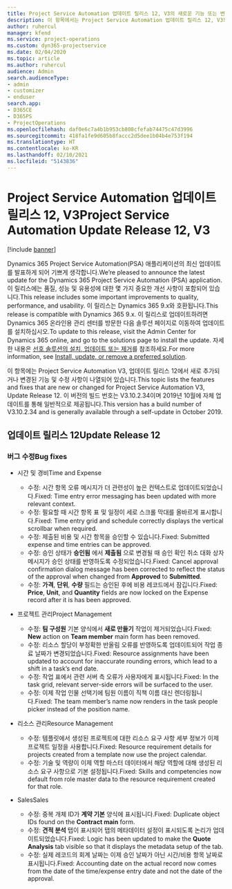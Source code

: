```yaml
---
title: Project Service Automation 업데이트 릴리스 12, V3의 새로운 기능 또는 변경된 기능
description: 이 항목에서는 Project Service Automation 업데이트 릴리스 12, V3의 새로운 기능에 대한 정보를 제공합니다.
author: ruhercul
manager: kfend
ms.service: project-operations
ms.custom: dyn365-projectservice
ms.date: 02/04/2020
ms.topic: article
ms.author: ruhercul
audience: Admin
search.audienceType:
- admin
- customizer
- enduser
search.app:
- D365CE
- D365PS
- ProjectOperations
ms.openlocfilehash: daf0e6c7a4b1b953cb808cfefab74475c47d3996
ms.sourcegitcommit: 418fa1fe9d605b8faccc2d5dee1b04b4e753f194
ms.translationtype: HT
ms.contentlocale: ko-KR
ms.lasthandoff: 02/10/2021
ms.locfileid: "5143836"
---
```

# <a name="project-service-automation-update-release-12-v3"></a><span data-ttu-id="3cb69-103">Project Service Automation 업데이트 릴리스 12, V3</span><span class="sxs-lookup"><span data-stu-id="3cb69-103">Project Service Automation Update Release 12, V3</span></span>

[!include [banner](../includes/psa-now-project-operations.md)]

<span data-ttu-id="3cb69-104">Dynamics 365 Project Service Automation(PSA) 애플리케이션의 최신 업데이트를 발표하게 되어 기쁘게 생각합니다.</span><span class="sxs-lookup"><span data-stu-id="3cb69-104">We’re pleased to announce the latest update for the Dynamics 365 Project Service Automation (PSA) application.</span></span> <span data-ttu-id="3cb69-105">이 릴리스에는 품질, 성능 및 유용성에 대한 몇 가지 중요한 개선 사항이 포함되어 있습니다.</span><span class="sxs-lookup"><span data-stu-id="3cb69-105">This release includes some important improvements to quality, performance, and usability.</span></span> <span data-ttu-id="3cb69-106">이 릴리스는 Dynamics 365 9.x와 호환됩니다.</span><span class="sxs-lookup"><span data-stu-id="3cb69-106">This release is compatible with Dynamics 365 9.x.</span></span> <span data-ttu-id="3cb69-107">이 릴리스로 업데이트하려면 Dynamics 365 온라인용 관리 센터를 방문한 다음 솔루션 페이지로 이동하여 업데이트를 설치하십시오.</span><span class="sxs-lookup"><span data-stu-id="3cb69-107">To update to this release, visit the Admin Center for Dynamics 365 online, and go to the solutions page to install the update.</span></span> <span data-ttu-id="3cb69-108">자세한 내용은 [선호 솔루션의 설치, 업데이트 또는 제거](https://docs.microsoft.com/power-platform/admin/install-remove-preferred-solution)를 참조하세요.</span><span class="sxs-lookup"><span data-stu-id="3cb69-108">For more information, see [Install, update, or remove a preferred solution](https://docs.microsoft.com/power-platform/admin/install-remove-preferred-solution).</span></span>

<span data-ttu-id="3cb69-109">이 항목에는 Project Service Automation V3, 업데이트 릴리스 12에서 새로 추가되거나 변경된 기능 및 수정 사항이 나열되어 있습니다.</span><span class="sxs-lookup"><span data-stu-id="3cb69-109">This topic lists the features and fixes that are new or changed for Project Service Automation V3, Update Release 12.</span></span> <span data-ttu-id="3cb69-110">이 버전의 빌드 번호는 V3.10.2.34이며 2019년 10월에 자체 업데이트를 통해 일반적으로 제공됩니다.</span><span class="sxs-lookup"><span data-stu-id="3cb69-110">This version has a build number of V3.10.2.34 and is generally available through a self-update in October 2019.</span></span>

## <a name="update-release-12"></a><span data-ttu-id="3cb69-111">업데이트 릴리스 12</span><span class="sxs-lookup"><span data-stu-id="3cb69-111">Update Release 12</span></span>

### <a name="bug-fixes"></a><span data-ttu-id="3cb69-112">버그 수정</span><span class="sxs-lookup"><span data-stu-id="3cb69-112">Bug fixes</span></span>

- <span data-ttu-id="3cb69-113">시간 및 경비</span><span class="sxs-lookup"><span data-stu-id="3cb69-113">Time and Expense</span></span>

    - <span data-ttu-id="3cb69-114">수정: 시간 항목 오류 메시지가 더 관련성이 높은 컨텍스트로 업데이트되었습니다.</span><span class="sxs-lookup"><span data-stu-id="3cb69-114">Fixed: Time entry error messaging has been updated with more relevant context.</span></span>
    - <span data-ttu-id="3cb69-115">수정: 필요할 때 시간 항목 표 및 일정이 세로 스크롤 막대를 올바르게 표시합니다.</span><span class="sxs-lookup"><span data-stu-id="3cb69-115">Fixed: Time entry grid and schedule correctly displays the vertical scrollbar when required.</span></span>
    - <span data-ttu-id="3cb69-116">수정: 제출된 비용 및 시간 항목을 승인할 수 있습니다.</span><span class="sxs-lookup"><span data-stu-id="3cb69-116">Fixed: Submitted expense and time entries can be approved.</span></span>
    - <span data-ttu-id="3cb69-117">수정: 승인 상태가 **승인됨** 에서 **제출됨** 으로 변경될 때 승인 확인 취소 대화 상자 메시지가 승인 상태를 반영하도록 수정되었습니다.</span><span class="sxs-lookup"><span data-stu-id="3cb69-117">Fixed: Cancel approval confirmation dialog message has been corrected to reflect the status of the approval when changed from **Approved** to **Submitted**.</span></span>
    - <span data-ttu-id="3cb69-118">수정: **가격**, **단위**, **수량** 필드는 승인된 후에 비용 레코드에서 잠깁니다.</span><span class="sxs-lookup"><span data-stu-id="3cb69-118">Fixed: **Price**, **Unit**, and **Quantity** fields are now locked on the Expense record after it is has been approved.</span></span>

- <span data-ttu-id="3cb69-119">프로젝트 관리</span><span class="sxs-lookup"><span data-stu-id="3cb69-119">Project Management</span></span>

    - <span data-ttu-id="3cb69-120">수정: **팀 구성원** 기본 양식에서 **새로 만들기** 작업이 제거되었습니다.</span><span class="sxs-lookup"><span data-stu-id="3cb69-120">Fixed: **New** action on **Team member** main form has been removed.</span></span>
    - <span data-ttu-id="3cb69-121">수정: 리소스 할당이 부정확한 반올림 오류를 반영하도록 업데이트되어 작업 종료 날짜가 변경되었습니다.</span><span class="sxs-lookup"><span data-stu-id="3cb69-121">Fixed: Resource assignments have been updated to account for inaccurate rounding errors, which lead to a shift in a task’s end date.</span></span>
    - <span data-ttu-id="3cb69-122">수정: 작업 표에서 관련 서버 측 오류가 사용자에게 표시됩니다.</span><span class="sxs-lookup"><span data-stu-id="3cb69-122">Fixed: In the task grid, relevant server-side errors will be surfaced to the user.</span></span>
    - <span data-ttu-id="3cb69-123">수정: 이제 작업 인물 선택기에 팀원 이름이 직책 이름 대신 렌더링됩니다.</span><span class="sxs-lookup"><span data-stu-id="3cb69-123">Fixed: The team member’s name now renders in the task people picker instead of the position name.</span></span>

- <span data-ttu-id="3cb69-124">리소스 관리</span><span class="sxs-lookup"><span data-stu-id="3cb69-124">Resource Management</span></span>

    - <span data-ttu-id="3cb69-125">수정: 템플릿에서 생성된 프로젝트에 대한 리소스 요구 사항 세부 정보가 이제 프로젝트 일정을 사용합니다.</span><span class="sxs-lookup"><span data-stu-id="3cb69-125">Fixed: Resource requirement details for projects created from a template now use the project calendar.</span></span>
    - <span data-ttu-id="3cb69-126">수정: 기술 및 역량이 이제 역할 마스터 데이터에서 해당 역할에 대해 생성된 리소스 요구 사항으로 기본 설정됩니다.</span><span class="sxs-lookup"><span data-stu-id="3cb69-126">Fixed: Skills and competencies now default from role master data to the resource requirement created for that role.</span></span>

- <span data-ttu-id="3cb69-127">Sales</span><span class="sxs-lookup"><span data-stu-id="3cb69-127">Sales</span></span>

    - <span data-ttu-id="3cb69-128">수정: 중복 개체 ID가 **계약 기본** 양식에 표시됩니다.</span><span class="sxs-lookup"><span data-stu-id="3cb69-128">Fixed: Duplicate object IDs found on the **Contract main** form.</span></span>
    - <span data-ttu-id="3cb69-129">수정: **견적 분석** 탭이 표시되어 탭의 메타데이터 설정이 표시되도록 논리가 업데이트되었습니다.</span><span class="sxs-lookup"><span data-stu-id="3cb69-129">Fixed: Logic has been updated to make the **Quote Analysis** tab visible so that it displays the metadata setup of the tab.</span></span>
    - <span data-ttu-id="3cb69-130">수정: 실제 레코드의 회계 날짜는 이제 승인 날짜가 아닌 시간/비용 항목 날짜로 표시됩니다.</span><span class="sxs-lookup"><span data-stu-id="3cb69-130">Fixed: Accounting date on the actual record now comes from the date of the time/expense entry date and not the date of the approval.</span></span>
